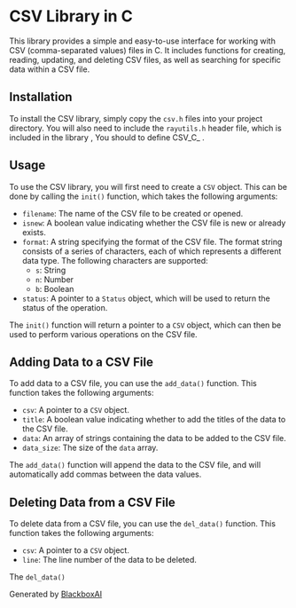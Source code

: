  # CSV Library in C

This library provides a simple and easy-to-use interface for working with CSV (comma-separated values) files in C. It includes functions for creating, reading, updating, and deleting CSV files, as well as searching for specific data within a CSV file.

## Installation

To install the CSV library, simply copy the `csv.h` files into your project directory. You will also need to include the `rayutils.h` header file, which is included in the library , You should to define CSV_C_ .


## Usage

To use the CSV library, you will first need to create a `CSV` object. This can be done by calling the `init()` function, which takes the following arguments:

* `filename`: The name of the CSV file to be created or opened.
* `isnew`: A boolean value indicating whether the CSV file is new or already exists.
* `format`: A string specifying the format of the CSV file. The format string consists of a series of characters, each of which represents a different data type. The following characters are supported:
    * `s`: String
    * `n`: Number
    * `b`: Boolean
* `status`: A pointer to a `Status` object, which will be used to return the status of the operation.

The `init()` function will return a pointer to a `CSV` object, which can then be used to perform various operations on the CSV file.

## Adding Data to a CSV File

To add data to a CSV file, you can use the `add_data()` function. This function takes the following arguments:

* `csv`: A pointer to a `CSV` object.
* `title`: A boolean value indicating whether to add the titles of the data to the CSV file.
* `data`: An array of strings containing the data to be added to the CSV file.
* `data_size`: The size of the `data` array.

The `add_data()` function will append the data to the CSV file, and will automatically add commas between the data values.

## Deleting Data from a CSV File

To delete data from a CSV file, you can use the `del_data()` function. This function takes the following arguments:

* `csv`: A pointer to a `CSV` object.
* `line`: The line number of the data to be deleted.

The `del_data()`

Generated by [BlackboxAI](https://www.blackbox.ai)